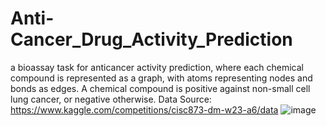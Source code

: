 # Anti-Cancer_Drug_Activity_Prediction
a bioassay task for anticancer activity prediction, where each chemical compound is represented as a graph, with atoms representing nodes and bonds as edges. A chemical compound is positive against non-small cell lung cancer, or negative otherwise.
Data Source: https://www.kaggle.com/competitions/cisc873-dm-w23-a6/data
![image](https://github.com/AmalMohamed2001/Anti-Cancer_Drug_Activity_Prediction/assets/76632607/1f3f00f7-be23-4e58-af5d-24b1352774a7)
